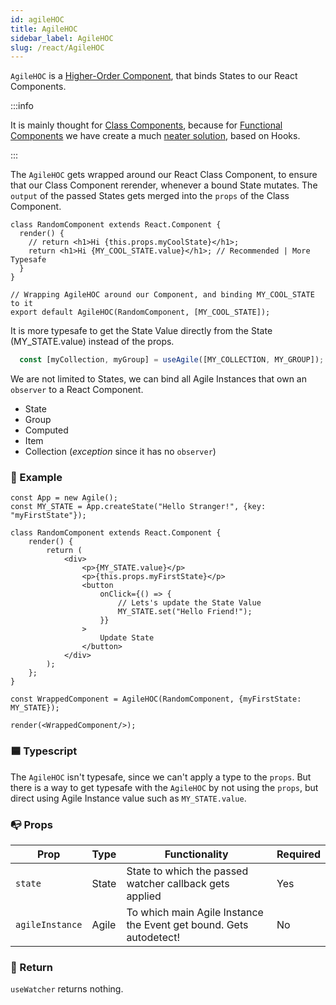 ```yaml
---
id: agileHOC
title: AgileHOC
sidebar_label: AgileHOC
slug: /react/AgileHOC
---
```


`AgileHOC` is a [Higher-Order Component](https://reactjs.org/docs/higher-order-components.html), that binds States to our React Components.

:::info

It is mainly thought for [Class Components](https://reactjs.org/docs/components-and-props.html),
because for [Functional Components](https://reactjs.org/docs/components-and-props.html) we have create a much [neater solution](./Hooks.md), based on Hooks.

:::

The `AgileHOC` gets wrapped around our React Class Component, to
ensure that our Class Component rerender, whenever a bound State mutates.
The `output` of the passed States gets merged into the `props` of the Class Component.
```tsx {4,9}
class RandomComponent extends React.Component {
  render() {
    // return <h1>Hi {this.props.myCoolState}</h1>;
    return <h1>Hi {MY_COOL_STATE.value}</h1>; // Recommended | More Typesafe
  }
}

// Wrapping AgileHOC around our Component, and binding MY_COOL_STATE to it
export default AgileHOC(RandomComponent, [MY_COOL_STATE]);
```

It is more typesafe to get the State Value directly from the State (MY_STATE.value) instead of the props.

```ts
  const [myCollection, myGroup] = useAgile([MY_COLLECTION, MY_GROUP]);
```
We are not limited to States, we can bind all Agile Instances that own
an `observer` to a React Component.
- State
- Group
- Computed
- Item
- Collection (_exception_ since it has no `observer`)

### 🔴 Example

```tsx live
const App = new Agile();
const MY_STATE = App.createState("Hello Stranger!", {key: "myFirstState"});

class RandomComponent extends React.Component {
    render() {
        return (
            <div>
                <p>{MY_STATE.value}</p>
                <p>{this.props.myFirstState}</p>
                <button
                    onClick={() => {
                        // Lets's update the State Value
                        MY_STATE.set("Hello Friend!");
                    }}
                >
                    Update State
                </button>
            </div>
        );
    };
}

const WrappedComponent = AgileHOC(RandomComponent, {myFirstState: MY_STATE});

render(<WrappedComponent/>);
```

### 🟦 Typescript

The `AgileHOC` isn't typesafe, since we can't apply a type to the `props`.
But there is a way to get typesafe with the `AgileHOC`
by not using the `props`, but direct using Agile Instance value such as `MY_STATE.value`.

### 📭 Props

| Prop              | Type                                            | Functionality                                                                | Required    |
| ----------------- | ----------------------------------------------- | ---------------------------------------------------------------------------- | ------------|
| `state`           | State                                           | State to which the passed watcher callback gets applied                      | Yes         |
| `agileInstance`   | Agile                                           | To which main Agile Instance the Event get bound. Gets autodetect!           | No          |

### 📄 Return

`useWatcher` returns nothing.